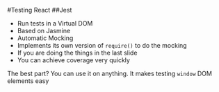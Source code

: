 #Testing React
##Jest <!-- .element: class="fragment" data-fragment-index="1" -->

* Run tests in a Virtual DOM <!-- .element: class="fragment" data-fragment-index="2" -->
* Based on Jasmine <!-- .element: class="fragment" data-fragment-index="2" -->
* Automatic Mocking <!-- .element: class="fragment" data-fragment-index="2" -->
 * Implements its own version of `require()` to do the mocking <!-- .element: class="fragment" data-fragment-index="2" -->
* If you are doing the things in the last slide <!-- .element: class="fragment" data-fragment-index="2" -->
* You can achieve coverage very quickly <!-- .element: class="fragment" data-fragment-index="2" -->

<!-- .element: class="fragment" data-fragment-index="3" -->
The best part? You can use it on anything.
It makes testing `window` DOM elements easy
